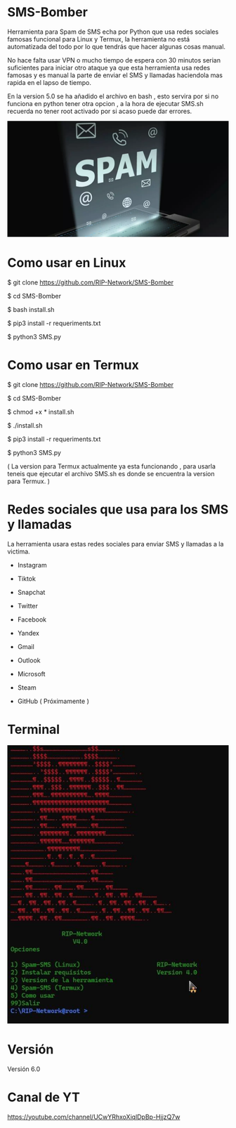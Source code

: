 # SMS-Bomber
Herramienta para Spam de SMS echa por Python que usa redes sociales famosas funcional para Linux y Termux, la herramienta no está automatizada del todo por lo que tendrás que hacer algunas cosas manual.

No hace falta usar VPN o mucho tiempo de espera con 30 minutos serian suficientes para iniciar otro ataque ya que esta herramienta usa redes famosas y es manual la parte de enviar el SMS y llamadas haciendola mas rapida en el lapso de tiempo.

En la version 5.0 se ha añadido el archivo en bash , esto servira por si no funciona en python tener otra opcion , a la hora de ejecutar SMS.sh recuerda no tener root activado por si acaso puede dar errores.

![Screenshot](sms.png)
# Como usar en Linux 

$ git clone https://github.com/RIP-Network/SMS-Bomber

$ cd SMS-Bomber

$ bash install.sh

$ pip3 install -r requeriments.txt

$ python3 SMS.py

# Como usar en Termux

$ git clone https://github.com/RIP-Network/SMS-Bomber

$ cd SMS-Bomber

$ chmod +x * install.sh

$ ./install.sh

$ pip3 install -r requeriments.txt

$ python3 SMS.py

( La version para Termux actualmente ya esta funcionando , para usarla teneis que ejecutar el archivo SMS.sh es donde se encuentra la version para Termux. )

# Redes sociales que usa para los SMS y llamadas

La herramienta usara estas redes sociales para enviar SMS y llamadas a la victima. 

* Instagram

* Tiktok

* Snapchat

* Twitter

* Facebook 

* Yandex

* Gmail

* Outlook 

* Microsoft 

* Steam 

* GitHub ( Próximamente )

# Terminal

![Screenshot](terminal.png)

# Versión

Versión 6.0

# Canal de YT

https://youtube.com/channel/UCwYRhxoXiqlDpBp-HjjzQ7w
